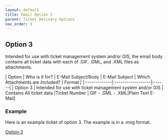 ```yaml
---
layout: default
title: Email Option 3
parent: Ticket Delivery Options
nav_order: 3
---
```


## Option 3
Intended for use with ticket management system and/or GIS, the email body contains all ticket data with each of .GIF, .GML, and .XML files as attachments.

| Option       | Who is it for?    | E-Mail Subject/Body | E-Mail Subject | Which Attachments are included? | Format |
|:-------------|:------------------|:------|
| Option 3     | Intended for use with ticket management system and/or GIS	| Contains All ticket data   |Ticket Number	|.GIF - .GML - .XML|Plain Text E-Mail|

### Example
Here is an example ticket of option 3. The example is in a .msg format.

<a href="https://usanorth811.org/images/Option-3.zip" class="btn mr-4">Option 3</a>
